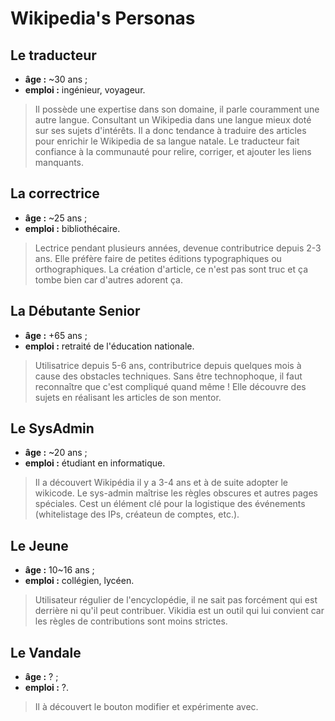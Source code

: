 # Wikipedia's Personas

## Le traducteur

* **âge :** ~30 ans ;
* **emploi :** ingénieur, voyageur.

> Il possède une expertise dans son domaine, il parle couramment une autre langue.
> Consultant un Wikipedia dans une langue mieux doté sur ses sujets d'intérêts.
> Il a donc tendance à traduire des articles pour enrichir le Wikipedia de sa langue natale.
> Le traducteur fait  confiance à la communauté pour relire, corriger, et ajouter les liens manquants.


## La correctrice

* **âge :** ~25 ans ;
* **emploi :** bibliothécaire.

> Lectrice pendant plusieurs années, devenue contributrice depuis 2-3 ans.
> Elle préfère faire de petites éditions typographiques ou orthographiques. 
> La création d'article, ce n'est pas sont truc et ça tombe bien car d'autres adorent ça.


## La Débutante Senior

* **âge :** +65 ans ;
* **emploi :** retraité de l'éducation nationale.

> Utilisatrice depuis 5-6 ans, contributrice depuis quelques mois à cause des obstacles techniques.
> Sans être technophoque, il faut reconnaître que c'est compliqué quand même !
> Elle découvre des sujets en réalisant les articles de son mentor.


## Le SysAdmin

* **âge :** ~20 ans ;
* **emploi :** étudiant en informatique.

> Il a découvert Wikipédia il y a 3-4 ans et à de suite adopter le wikicode.
> Le sys-admin maîtrise les règles obscures et autres pages spéciales.
> Cest un élément clé pour la logistique des événements (whitelistage des IPs, créateun de comptes, etc.). 

## Le Jeune

* **âge :** 10~16 ans ;
* **emploi :** collégien, lycéen.

> Utilisateur régulier de l'encyclopédie, il ne sait pas forcément qui est derrière ni qu'il peut contribuer.
> Vikidia est un outil qui lui convient car les règles de contributions sont moins strictes.

## Le Vandale

* **âge :** ? ;
* **emploi :** ?.

> Il à découvert le bouton modifier et expérimente avec.
